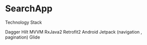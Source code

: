 # SearchApp

Technology Stack

Dagger Hilt
MVVM
RxJava2
Retrofit2
Android Jetpack (navigation , pagination)
Glide

